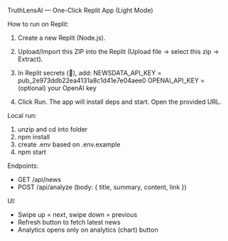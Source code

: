 TruthLensAI — One-Click Replit App (Light Mode)

How to run on Replit:
1. Create a new Replit (Node.js).
2. Upload/Import this ZIP into the Replit (Upload file -> select this zip -> Extract).
3. In Replit secrets (🔐), add:
   NEWSDATA_API_KEY = pub_2e973ddb22ea4131a8c1d41e7e04aee0
   OPENAI_API_KEY = (optional) your OpenAI key

4. Click Run. The app will install deps and start. Open the provided URL.

Local run:
1. unzip and cd into folder
2. npm install
3. create .env based on .env.example
4. npm start

Endpoints:
- GET /api/news
- POST /api/analyze (body: { title, summary, content, link })

UI:
- Swipe up = next, swipe down = previous
- Refresh button to fetch latest news
- Analytics opens only on analytics (chart) button

